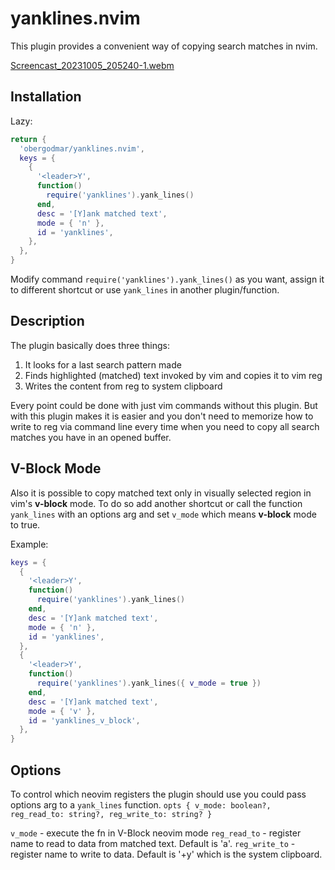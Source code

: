 # yanklines.nvim
This plugin provides a convenient way of copying search matches in nvim.

[Screencast_20231005_205240-1.webm](https://github.com/obergodmar/yanklines.nvim/assets/33424304/0e828fd5-8721-4c90-a3da-af8d778fd9d4)

## Installation

Lazy:
```lua
return {
  'obergodmar/yanklines.nvim',
  keys = {
    {
      '<leader>Y',
      function()
        require('yanklines').yank_lines()
      end,
      desc = '[Y]ank matched text',
      mode = { 'n' },
      id = 'yanklines',
    },
  },
}
```

Modify command `require('yanklines').yank_lines()` as you want, assign it to different shortcut or use `yank_lines` in another plugin/function.

## Description

The plugin basically does three things:
1) It looks for a last search pattern made
2) Finds highlighted (matched) text invoked by vim and copies it to vim reg
3) Writes the content from reg to system clipboard

Every point could be done with just vim commands without this plugin. But with this plugin makes it is easier and you don't need to memorize how to write to reg via command line every time when you need to copy all search matches you have in an opened buffer.

## V-Block Mode

Also it is possible to copy matched text only in visually selected region in vim's **v-block** mode. To do so add another shortcut or call the function `yank_lines` with an options arg and set `v_mode` which means **v-block** mode to true.

Example:

```lua
keys = {
  {
    '<leader>Y',
    function()
      require('yanklines').yank_lines()
    end,
    desc = '[Y]ank matched text',
    mode = { 'n' },
    id = 'yanklines',
  },
  {
    '<leader>Y',
    function()
      require('yanklines').yank_lines({ v_mode = true })
    end,
    desc = '[Y]ank matched text',
    mode = { 'v' },
    id = 'yanklines_v_block',
  },
}
```

## Options

To control which neovim registers the plugin should use you could pass options arg to a `yank_lines` function.
`opts { v_mode: boolean?, reg_read_to: string?, reg_write_to: string? }`

`v_mode` - execute the fn in V-Block neovim mode
`reg_read_to` - register name to read to data from matched text. Default is 'a'.
`reg_write_to` - register name to write to data. Default is '+y' which is the system clipboard.

